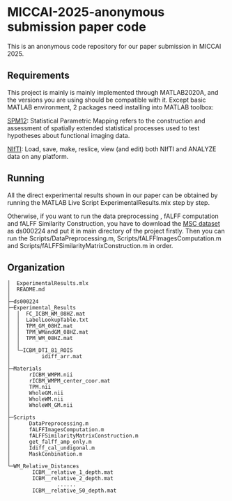 # MICCAI-2025-anonymous submission paper code
This is an anonymous code repository for our paper submission in MICCAI 2025.
## Requirements
This project is mainly is mainly implemented through MATLAB2020A, and the versions you are using should be compatible with it. Except basic MATLAB environment, 2 packages need installing into MATLAB toolbox:

[SPM12](https://www.fil.ion.ucl.ac.uk/spm/software/spm12/): Statistical Parametric Mapping refers to the construction and assessment of spatially extended statistical processes used to test hypotheses about functional imaging data.

[NIfTI](https://ww2.mathworks.cn/matlabcentral/fileexchange/8797-tools-for-nifti-and-analyze-image): Load, save, make, reslice, view (and edit) both NIfTI and ANALYZE data on any platform.


## Running
All the direct experimental results shown in our paper can be obtained by running the MATLAB Live Script ExperimentalResults.mlx step by step.

Otherwise, if you want to run the data preprocessing , fALFF computation and fALFF Similarity Construction, you have to download the [MSC dataset](https://openneuro.org/datasets/ds000224/versions/1.0.4) as ds000224 and put it in main directory of the project firstly. Then you can run the Scripts/DataPreprocessing.m, Scripts/fALFFImagesComputation.m and Scripts/fALFFSimilarityMatrixConstruction.m in order.


## Organization
```
│  ExperimentalResults.mlx
│  README.md
│
├─ds000224
├─Experimental_Results
│  │  FC_ICBM_WM_08HZ.mat
│  │  LabelLookupTable.txt
│  │  TPM_GM_08HZ.mat
│  │  TPM_WMandGM_08HZ.mat
│  │  TPM_WM_08HZ.mat
│  │
│  └─ICBM_DTI_81_ROIS
│          idiff_arr.mat
│
├─Materials
│      rICBM_WMPM.nii
│      rICBM_WMPM_center_coor.mat
│      TPM.nii
│      WholeGM.nii
│      WholeWM.nii
│      WholeWM_GM.nii
│
├─Scripts
│      DataPreprocessing.m
│      fALFFImagesComputation.m
│      fALFFSimilarityMatrixConstruction.m
│      get_falff_amp_only.m
│      Idiff_cal_undigonal.m
│      MaskConbination.m
│
└─WM_Relative_Distances
        ICBM__relative_1_depth.mat
        ICBM__relative_2_depth.mat
                ......
        ICBM__relative_50_depth.mat
```
